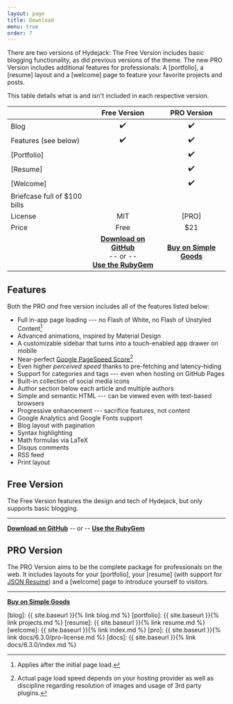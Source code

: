 ```yaml
---
layout: page
title: Download
menu: true
order: 7
---
```


There are two versions of Hydejack: The Free Version includes basic blogging functionality, as did previous versions of the theme. The new PRO Version includes additional features for professionals: A [portfolio], a [resume] layout and a [welcome] page to feature your favorite projects and posts.

This table details what is and isn't included in each respective version.

| | Free Version | PRO Version |
|:-|:-:|:-:|
| Blog | ✔️ | ✔️ |
| Features (see below) | ✔️ | ✔️ |
| [Portfolio] | | ✔️ |
| [Resume] | | ✔️ |
| [Welcome] | | ✔️ |
| Briefcase full of $100 bills | | |
| License | MIT | [PRO] |
| Price | Free | $21 |
| | [**Download on GitHub**][download]<br/> -- or -- <br/>[**Use the RubyGem**][gem] | [**Buy on Simple Goods**][buy] |

## Features
Both the PRO *and* free version includes all of the features listed below:

* Full in-app page loading --- no Flash of White, no Flash of Unstyled Content[^1]
* Advanced animations, inspired by Material Design
* A customizable sidebar that turns into a touch-enabled app drawer on mobile
* Near-perfect [Google PageSpeed Score](https://developers.google.com/speed/pagespeed/insights/?url=https%3A%2F%2Fqwtel.com%2Fhydejack%2F)[^2]
* Even higher *perceived speed* thanks to pre-fetching and latency-hiding
* Support for categories and tags --- even when hosting on GitHub Pages
* Built-in collection of social media icons
* Author section below each article and multiple authors
* Simple and semantic HTML --- can be viewed even with text-based browsers
* Progressive enhancement --- sacrifice features, not content
* Google Analytics and Google Fonts support
* Blog layout with pagination
* Syntax highlighting
* Math formulas via LaTeX
* Disqus comments
* RSS feed
* Print layout

## Free Version
The Free Version features the design and tech of Hydejack, but only supports basic blogging.

***

**[Download on GitHub][download]** -- or -- **[Use the RubyGem][gem]**

## PRO Version
The PRO Version aims to be the complete package for professionals on the web. It includes layouts for your [portfolio], your [resume] (with support for [JSON Resume](https://jsonresume.org/)) and a [welcome] page to introduce yourself to visitors.

***

**[Buy on Simple Goods][buy]**

[^1]: Applies after the initial page load.  
[^2]: Actual page load speed depends on your hosting provider as well as discipline regarding resolution of images and usage of 3rd party plugins.

[blog]: {{ site.baseurl }}{% link blog.md %}
[portfolio]: {{ site.baseurl }}{% link projects.md %}
[resume]: {{ site.baseurl }}{% link resume.md %}
[welcome]: {{ site.baseurl }}{% link index.md %}
[pro]: {{ site.baseurl }}{% link docs/6.3.0/pro-license.md %}
[docs]: {{ site.baseurl }}{% link docs/6.3.0/index.md %}

[download]: https://github.com/qwtel/hydejack/releases/tag/v6.3.0
[gem]: https://rubygems.org/gems/jekyll-theme-hydejack/versions/6.3.0
[buy]: https://app.simplegoods.co/i/AQTTVBOE
